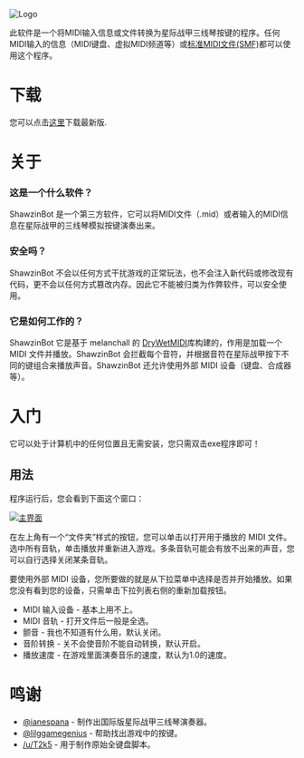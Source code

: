 ![Logo](https://github.com/izhangguapi/ShawzinBot-Chinese/blob/a85d01dce7b50335bb2cf8d72c1a489a0b2d8011/ShawzinBot/Resources/Shawzin.png)

此软件是一个将MIDI输入信息或文件转换为星际战甲三线琴按键的程序。任何MIDI输入的信息（MIDI键盘、虚拟MIDI频道等）或[标准MIDI文件(SMF)](https://www.midi.org/specifications/category/smf-specifications)都可以使用这个程序。


# 下载
您可以点击[这里](https://github.com/zhangguapipi/ShawzinBot_Chinese/releases)下载最新版.

# 关于

### 这是一个什么软件？

ShawzinBot 是一个第三方软件，它可以将MIDI文件（.mid）或者输入的MIDI信息在星际战甲的三线琴模拟按键演奏出来。

### 安全吗？

ShawzinBot 不会以任何方式干扰游戏的正常玩法，也不会注入新代码或修改现有代码，更不会以任何方式篡改内存。因此它不能被归类为作弊软件，可以安全使用。

### 它是如何工作的？

ShawzinBot 它是基于 melanchall 的 [DryWetMIDI](https://github.com/melanchall/drywetmidi)库构建的，作用是加载一个 MIDI 文件并播放。ShawzinBot 会拦截每个音符，并根据音符在星际战甲按下不同的键组合来播放声音。ShawzinBot 还允许使用外部 MIDI 设备（键盘、合成器等）。

# 入门
它可以处于计算机中的任何位置且无需安装，您只需双击exe程序即可！

## 用法

程序运行后，您会看到下面这个窗口：

[![主界面](https://pic.imgdb.cn/item/60e2bb2a5132923bf821660d.png)](https://pic.imgdb.cn/item/60e2bb2a5132923bf821660d.png)

在左上角有一个“文件夹”样式的按钮，您可以单击以打开用于播放的 MIDI 文件。选中所有音轨，单击播放并重新进入游戏。多条音轨可能会有放不出来的声音，您可以自行选择关闭某条音轨。

要使用外部 MIDI 设备，您所要做的就是从下拉菜单中选择是否并开始播放。如果您没有看到您的设备，只需单击下拉列表右侧的重新加载按钮。

*  MIDI 输入设备 - 基本上用不上。
*  MIDI 音轨 - 打开文件后一般是全选。
*  颤音 - 我也不知道有什么用，默认关闭。
*  音阶转换 - 关不会使音阶不能自动转换，默认开启。
*  播放速度 - 在游戏里面演奏音乐的速度，默认为1.0的速度。

# 鸣谢
* [@ianespana](https://github.com/ianespana) - 制作出国际版星际战甲三线琴演奏器。
* [@lilggamegenius](https://github.com/lilggamegenius) - 帮助找出游戏中的按键。
* [/u/T2k5](https://www.reddit.com/user/T2k5/) - 用于制作原始全键盘脚本。
